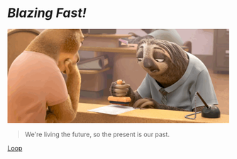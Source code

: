 # *Blazing Fast!*
![Slow Logo](/assets/images/giphy-tumblr.gif)

> We're living the future, so the present is our past.

[Loop](https://chpmnrssll.github.io/)
